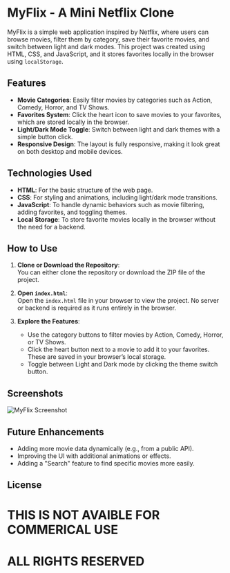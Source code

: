 # MyFlix - A Mini Netflix Clone

MyFlix is a simple web application inspired by Netflix, where users can browse movies, filter them by category, save their favorite movies, and switch between light and dark modes. This project was created using HTML, CSS, and JavaScript, and it stores favorites locally in the browser using `localStorage`.

## Features

- **Movie Categories**: Easily filter movies by categories such as Action, Comedy, Horror, and TV Shows.
- **Favorites System**: Click the heart icon to save movies to your favorites, which are stored locally in the browser.
- **Light/Dark Mode Toggle**: Switch between light and dark themes with a simple button click.
- **Responsive Design**: The layout is fully responsive, making it look great on both desktop and mobile devices.

## Technologies Used

- **HTML**: For the basic structure of the web page.
- **CSS**: For styling and animations, including light/dark mode transitions.
- **JavaScript**: To handle dynamic behaviors such as movie filtering, adding favorites, and toggling themes.
- **Local Storage**: To store favorite movies locally in the browser without the need for a backend.

## How to Use

1. **Clone or Download the Repository**:  
   You can either clone the repository or download the ZIP file of the project.
   
2. **Open `index.html`**:  
   Open the `index.html` file in your browser to view the project. No server or backend is required as it runs entirely in the browser.

3. **Explore the Features**:  
   - Use the category buttons to filter movies by Action, Comedy, Horror, or TV Shows.
   - Click the heart button next to a movie to add it to your favorites. These are saved in your browser’s local storage.
   - Toggle between Light and Dark mode by clicking the theme switch button.

## Screenshots

![MyFlix Screenshot](screenshot.jpg)

## Future Enhancements

- Adding more movie data dynamically (e.g., from a public API).
- Improving the UI with additional animations or effects.
- Adding a "Search" feature to find specific movies more easily.

## License

# THIS IS NOT AVAIBLE FOR COMMERICAL USE 
# ALL RIGHTS RESERVED
